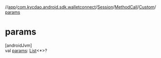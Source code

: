 //[app](../../../../../index.md)/[com.kycdao.android.sdk.walletconnect](../../../index.md)/[Session](../../index.md)/[MethodCall](../index.md)/[Custom](index.md)/[params](params.md)

# params

[androidJvm]\
val [params](params.md): [List](https://kotlinlang.org/api/latest/jvm/stdlib/kotlin.collections/-list/index.html)&lt;*&gt;?
